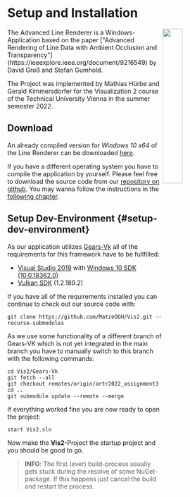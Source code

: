 # Setup and Installation
<img style="float: right; width: 30%;" src="../img/screenshot1.png">
The Advanced Line Renderer is a Windows-Application based on the paper ["Advanced Rendering of Line Data with Ambient Occlusion and Transparency"](https://ieeexplore.ieee.org/document/9216549) by David Groß and Stefan Gumhold.

The Project was implemented by Mathias Hürbe and Gerald Kimmersdorfer for the Visualization 2 course of the Technical University Vienna in the summer semester 2022.

## Download
An already compiled version for *Windows 10 x64* of the Line Renderer can be downloaded [here](../down/vis2_linerenderer_x64.zip).

If you have a different operating system you have to compile the application by yourself. Please feel free to download the source code from our [repository on github](https://github.com/MatzeOGH/Vis2.git). You may wanna follow the instructions in the [following chapter](#setup-dev-environment).


## Setup Dev-Environment {#setup-dev-environment}
As our application utilizes [Gears-Vk](https://github.com/cg-tuwien/Gears-Vk) all of the requirements for this framework have to be fullfilled:

* [Visual Studio 2019](https://visualstudio.microsoft.com/de/downloads/) with [Windows 10 SDK (10.0.18362.0)](https://stackoverflow.com/questions/50590700/how-do-i-install-windows-10-sdk-for-use-with-visual-studio-2017)
* [Vulkan SDK](https://vulkan.lunarg.com/sdk/home) (1.2.189.2)

If you have all of the requirements installed you can continue to check out our source code with:
```
git clone https://github.com/MatzeOGH/Vis2.git --recurse-submodules 
```

As we use some functionality of a different branch of Gears-VK which is not yet integrated in the main branch you have to manually switch to this branch with the following commands:
```
cd Vis2/Gears-Vk
git fetch --all
git checkout remotes/origin/artr2022_assignment3
cd ..
git submodule update --remote --merge
```

If everything worked fine you are now ready to open the project:
```
start Vis2.sln
```

Now make the **Vis2**-Project the startup project and you should be good to go.
> **INFO**: The first (ever) build-process usually gets stuck during the resolve of some NuGet-package. If this happens just cancel the build and restart the process.